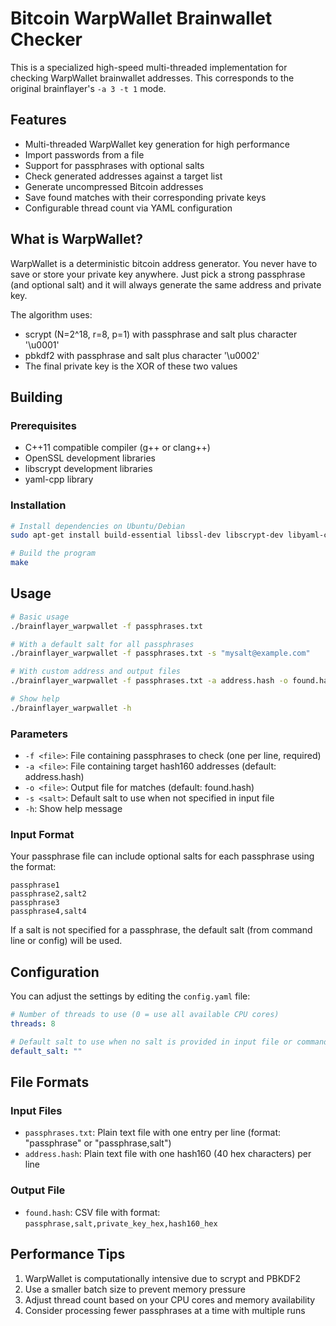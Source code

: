# Bitcoin WarpWallet Brainwallet Checker

This is a specialized high-speed multi-threaded implementation for checking WarpWallet brainwallet addresses. This corresponds to the original brainflayer's `-a 3 -t 1` mode.

## Features

- Multi-threaded WarpWallet key generation for high performance
- Import passwords from a file
- Support for passphrases with optional salts
- Check generated addresses against a target list
- Generate uncompressed Bitcoin addresses
- Save found matches with their corresponding private keys
- Configurable thread count via YAML configuration

## What is WarpWallet?

WarpWallet is a deterministic bitcoin address generator. You never have to save or store your private key anywhere. Just pick a strong passphrase (and optional salt) and it will always generate the same address and private key.

The algorithm uses:
- scrypt (N=2^18, r=8, p=1) with passphrase and salt plus character '\u0001'
- pbkdf2 with passphrase and salt plus character '\u0002'
- The final private key is the XOR of these two values

## Building

### Prerequisites

- C++11 compatible compiler (g++ or clang++)
- OpenSSL development libraries
- libscrypt development libraries
- yaml-cpp library

### Installation

```bash
# Install dependencies on Ubuntu/Debian
sudo apt-get install build-essential libssl-dev libscrypt-dev libyaml-cpp-dev

# Build the program
make
```

## Usage

```bash
# Basic usage
./brainflayer_warpwallet -f passphrases.txt

# With a default salt for all passphrases
./brainflayer_warpwallet -f passphrases.txt -s "mysalt@example.com"

# With custom address and output files
./brainflayer_warpwallet -f passphrases.txt -a address.hash -o found.hash

# Show help
./brainflayer_warpwallet -h
```

### Parameters

- `-f <file>`: File containing passphrases to check (one per line, required)
- `-a <file>`: File containing target hash160 addresses (default: address.hash)
- `-o <file>`: Output file for matches (default: found.hash)
- `-s <salt>`: Default salt to use when not specified in input file
- `-h`: Show help message

### Input Format

Your passphrase file can include optional salts for each passphrase using the format:
```
passphrase1
passphrase2,salt2
passphrase3
passphrase4,salt4
```

If a salt is not specified for a passphrase, the default salt (from command line or config) will be used.

## Configuration

You can adjust the settings by editing the `config.yaml` file:

```yaml
# Number of threads to use (0 = use all available CPU cores)
threads: 8

# Default salt to use when no salt is provided in input file or command line
default_salt: ""
```

## File Formats

### Input Files

- `passphrases.txt`: Plain text file with one entry per line (format: "passphrase" or "passphrase,salt")
- `address.hash`: Plain text file with one hash160 (40 hex characters) per line

### Output File

- `found.hash`: CSV file with format: `passphrase,salt,private_key_hex,hash160_hex`

## Performance Tips

1. WarpWallet is computationally intensive due to scrypt and PBKDF2
2. Use a smaller batch size to prevent memory pressure
3. Adjust thread count based on your CPU cores and memory availability
4. Consider processing fewer passphrases at a time with multiple runs 